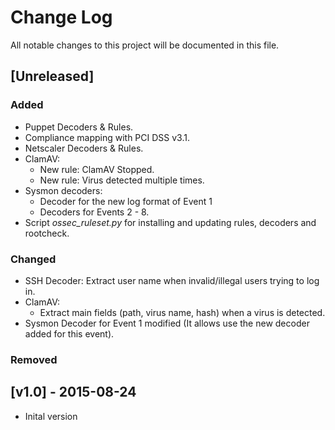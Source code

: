 # Change Log
All notable changes to this project will be documented in this file.

## [Unreleased]
### Added
- Puppet Decoders & Rules.
- Compliance mapping with PCI DSS v3.1.
- Netscaler Decoders & Rules.
- ClamAV:
	- New rule: ClamAV Stopped.
	- New rule: Virus detected multiple times.
- Sysmon decoders: 
	- Decoder for the new log format of Event 1
	- Decoders for Events 2 - 8.
- Script *ossec_ruleset.py* for installing and updating rules, decoders and rootcheck.

### Changed
- SSH Decoder: Extract user name when invalid/illegal users trying to log in.
- ClamAV: 
	- Extract main fields (path, virus name, hash) when a virus is detected.
- Sysmon Decoder for Event 1 modified (It allows use the new decoder added for this event).

### Removed


## [v1.0] - 2015-08-24
- Inital version

